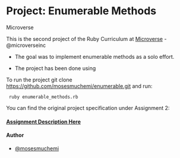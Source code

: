 # Project: Enumerable Methods
Microverse

This is the second project of the Ruby Curriculum at [Microverse](https://www.microverse.org/) - @microverseinc

* The goal was to implement enumerable methods as a solo effort.

* The project has been done using 

To run the project git clone https://github.com/mosesmuchemi/enumerable.git and run:

     ruby enumerable_methods.rb


You can find the original project specification under Assignment 2:

#### [Assignment Description Here](https://www.theodinproject.com/courses/ruby-programming/lessons/advanced-building-blocks)


#### Author

* [@mosesmuchemi](https://github.com/mosesmuchemi)